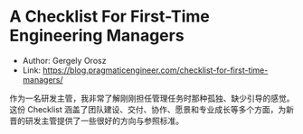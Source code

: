 # A Checklist For First-Time Engineering Managers

* Author: Gergely Orosz
* Link: https://blog.pragmaticengineer.com/checklist-for-first-time-managers/

作为一名研发主管，我非常了解刚刚担任管理任务时那种孤独、缺少引导的感觉。这份 Checklist 涵盖了团队建设、交付、协作、愿景和专业成长等多个方面，为新晋的研发主管提供了一些很好的方向与参照标准。
